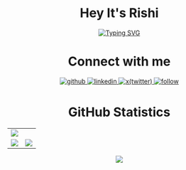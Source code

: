 <h1 align="center">Hey It's Rishi</h1>

<div align="center">

[![Typing SVG](https://readme-typing-svg.demolab.com?font=Josefin+Sans&size=27&duration=3000&&pause=50&color=f1916d&background=2A2E3425&center=true&vCenter=true&random=false&width=435&lines=Web+Developer;Freelancer;UI/UX+and+Graphic+Designer)](https://git.io/typing-svg)
</div>

<!-- Connect with me div -->
<div>
  <h1 align="center">Connect with me</h1>

  <div align="center">
  <!-- Github link -->
    <a href="https://github.com/rishilahoti" target="_blank">
      <img src=https://img.shields.io/badge/github-%232E3440.svg?&style=for-the-badge&logo=github&logoColor=white alt=github style="margin-bottom: 5px;" />
    </a>
    <!-- Linkedin Link -->
    <a href="https://www.linkedin.com/in/rishi-lahoti-665889166/" target="_blank">
      <img src=https://img.shields.io/badge/linkedin-%232E3440.svg?&style=for-the-badge&logo=linkedin&logoColor=white alt=linkedin style="margin-bottom: 5px;" />
    </a>
    <!-- Twitter link -->
    <a href="https://twitter.com/rishii_lahoti" target="_blank">
      <img src=https://img.shields.io/badge/X(twitter)-%232E3440.svg?&style=for-the-badge&logo=x&logoColor=white alt=x(twitter) style="margin-bottom: 5px;" />
    </a>
    <a href="https://github.com/login?return_to=https%3A%2F%2Fgithub.com%2Frishilahoti">
      <img src=https://img.shields.io/badge/follow-%232E87FB.svg?&style=for-the-badge&logo=&logoColor=white alt=follow style="margin-bottom: 5px;" />
    </a>
  </div>
</div>

<h1 align="center">GitHub Statistics</h1>
<table>
	<tr>
		<td colspan = "2"><a><img src="https://github-readme-activity-graph.vercel.app/graph?username=rishilahoti&bg_color=06040e&point=false&line=bd83b8&radius=8&area=true&area_color=473e66&title_color=ffffff&color=f1916d"></a></td>
	</tr>
	<tr>
		<td><a><img src="https://github-readme-streak-stats-two-beige.vercel.app?user=rishilahoti&theme=javascript-dark&background=45%2C150536%2C520352&border=f1916d&stroke=f1916d&ring=bd83b8&sideLabels=f1916d&fire=f1916d&currStreakLabel=f1916d&dates=ffffff"></a></td>
		<td><a><img src="http://profile-summary-card.vercel.app/api/cards/profile-details?username=rishilahoti&theme=jolly"></a></td>
	</tr>
</table>
<!-- <div align="center">
	<table>
	<tr>
		<td><a><img src="https://github-readme-stats-rishilahotis-projects.vercel.app/api?username=rishilahoti&include_all_commits=true&theme=dracula&show_icons=true&hide_border=false&count_private=true"></a></td>
	</tr>
	</table>
	</div> -->
 
<!-- ------------------------------------------------------------------------------------ -->

<!-- View count div -->
<div align="center">
<a>
    <img src="https://komarev.com/ghpvc/?username=rishilahoti&style=flat-square">
</a>

</div>

<br/>
